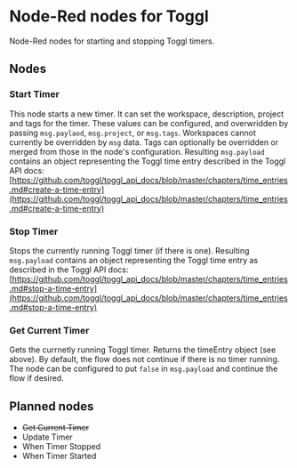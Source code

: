 # Node-Red nodes for Toggl

Node-Red nodes for starting and stopping Toggl timers.

## Nodes

### Start Timer

This node starts a new timer. It can set the workspace, description, project and tags for the timer. These values can be configured, and overwridden by passing `msg.paylaod`, `msg.project`, or `msg.tags`. Workspaces cannot currently be overridden by `msg` data. Tags can optionally be overridden or merged from those in the node's configuration. Resulting `msg.payload` contains an object representing the Toggl time entry described in the Toggl API docs: [https://github.com/toggl/toggl_api_docs/blob/master/chapters/time_entries.md#create-a-time-entry](https://github.com/toggl/toggl_api_docs/blob/master/chapters/time_entries.md#create-a-time-entry)

### Stop Timer

Stops the currently running Toggl timer (if there is one). Resulting `msg.payload` contains an object representing the Toggl time entry as described in the Toggl API docs: [https://github.com/toggl/toggl_api_docs/blob/master/chapters/time_entries.md#stop-a-time-entry](https://github.com/toggl/toggl_api_docs/blob/master/chapters/time_entries.md#stop-a-time-entry)  

### Get Current Timer

Gets the currnetly running Toggl timer. Returns the timeEntry object (see above). By default, the flow does not continue if there is no timer running. The node can be configured to put `false` in `msg.payload` and continue the flow if desired.

## Planned nodes

- ~~Get Current Timer~~
- Update Timer
- When Timer Stopped
- When Timer Started